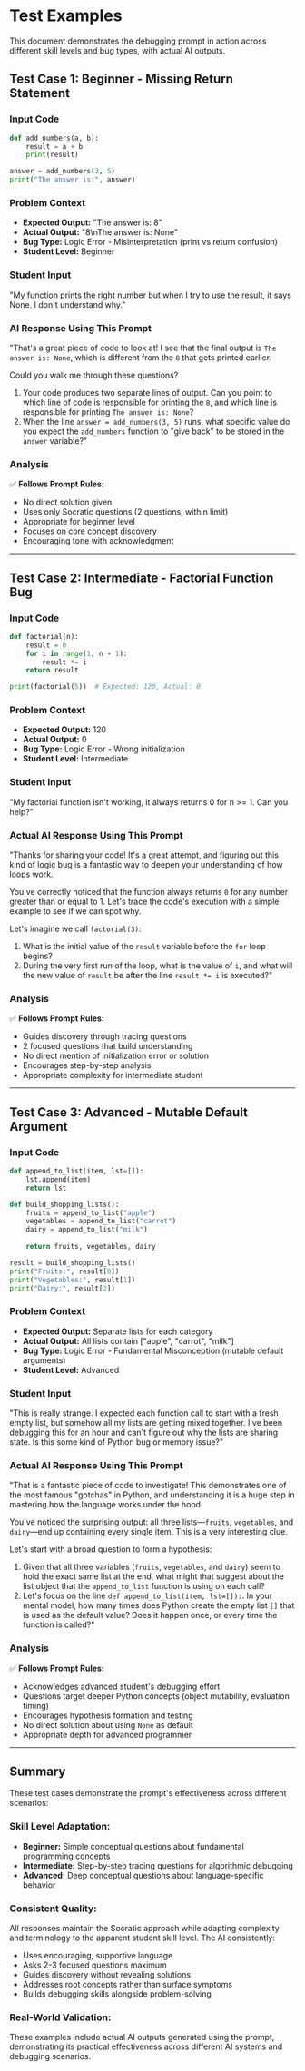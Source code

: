 # Test Examples

This document demonstrates the debugging prompt in action across different skill levels and bug types, with actual AI outputs.

## Test Case 1: Beginner - Missing Return Statement

### Input Code
```python
def add_numbers(a, b):
    result = a + b
    print(result)

answer = add_numbers(3, 5)
print("The answer is:", answer)
```

### Problem Context
- **Expected Output:** "The answer is: 8"
- **Actual Output:** "8\nThe answer is: None"
- **Bug Type:** Logic Error - Misinterpretation (print vs return confusion)
- **Student Level:** Beginner

### Student Input
"My function prints the right number but when I try to use the result, it says None. I don't understand why."

### AI Response Using This Prompt
"That's a great piece of code to look at! I see that the final output is `The answer is: None`, which is different from the `8` that gets printed earlier.

Could you walk me through these questions?

1. Your code produces two separate lines of output. Can you point to which line of code is responsible for printing the `8`, and which line is responsible for printing `The answer is: None`?
2. When the line `answer = add_numbers(3, 5)` runs, what specific value do you expect the `add_numbers` function to "give back" to be stored in the `answer` variable?"

### Analysis
✅ **Follows Prompt Rules:**
- No direct solution given
- Uses only Socratic questions (2 questions, within limit)
- Appropriate for beginner level
- Focuses on core concept discovery
- Encouraging tone with acknowledgment

---

## Test Case 2: Intermediate - Factorial Function Bug

### Input Code
```python
def factorial(n):
    result = 0
    for i in range(1, n + 1):
        result *= i
    return result

print(factorial(5))  # Expected: 120, Actual: 0
```

### Problem Context
- **Expected Output:** 120
- **Actual Output:** 0
- **Bug Type:** Logic Error - Wrong initialization
- **Student Level:** Intermediate

### Student Input
"My factorial function isn't working, it always returns 0 for n >= 1. Can you help?"

### Actual AI Response Using This Prompt
"Thanks for sharing your code! It's a great attempt, and figuring out this kind of logic bug is a fantastic way to deepen your understanding of how loops work.

You've correctly noticed that the function always returns `0` for any number greater than or equal to 1. Let's trace the code's execution with a simple example to see if we can spot why.

Let's imagine we call `factorial(3)`:

1. What is the initial value of the `result` variable before the `for` loop begins?
2. During the very first run of the loop, what is the value of `i`, and what will the new value of `result` be after the line `result *= i` is executed?"

### Analysis
✅ **Follows Prompt Rules:**
- Guides discovery through tracing questions
- 2 focused questions that build understanding
- No direct mention of initialization error or solution
- Encourages step-by-step analysis
- Appropriate complexity for intermediate student

---

## Test Case 3: Advanced - Mutable Default Argument

### Input Code
```python
def append_to_list(item, lst=[]):
    lst.append(item)
    return lst

def build_shopping_lists():
    fruits = append_to_list("apple")
    vegetables = append_to_list("carrot")
    dairy = append_to_list("milk")
    
    return fruits, vegetables, dairy

result = build_shopping_lists()
print("Fruits:", result[0])
print("Vegetables:", result[1])
print("Dairy:", result[2])
```

### Problem Context
- **Expected Output:** Separate lists for each category
- **Actual Output:** All lists contain ["apple", "carrot", "milk"]
- **Bug Type:** Logic Error - Fundamental Misconception (mutable default arguments)
- **Student Level:** Advanced

### Student Input
"This is really strange. I expected each function call to start with a fresh empty list, but somehow all my lists are getting mixed together. I've been debugging this for an hour and can't figure out why the lists are sharing state. Is this some kind of Python bug or memory issue?"

### Actual AI Response Using This Prompt
"That is a fantastic piece of code to investigate! This demonstrates one of the most famous "gotchas" in Python, and understanding it is a huge step in mastering how the language works under the hood.

You've noticed the surprising output: all three lists—`fruits`, `vegetables`, and `dairy`—end up containing every single item. This is a very interesting clue.

Let's start with a broad question to form a hypothesis:

1. Given that all three variables (`fruits`, `vegetables`, and `dairy`) seem to hold the exact same list at the end, what might that suggest about the list object that the `append_to_list` function is using on each call?
2. Let's focus on the line `def append_to_list(item, lst=[]):`. In your mental model, how many times does Python create the empty list `[]` that is used as the default value? Does it happen once, or every time the function is called?"

### Analysis
✅ **Follows Prompt Rules:**
- Acknowledges advanced student's debugging effort
- Questions target deeper Python concepts (object mutability, evaluation timing)
- Encourages hypothesis formation and testing
- No direct solution about using `None` as default
- Appropriate depth for advanced programmer

---

## Summary

These test cases demonstrate the prompt's effectiveness across different scenarios:

### **Skill Level Adaptation:**
- **Beginner:** Simple conceptual questions about fundamental programming concepts
- **Intermediate:** Step-by-step tracing questions for algorithmic debugging  
- **Advanced:** Deep conceptual questions about language-specific behavior

### **Consistent Quality:**
All responses maintain the Socratic approach while adapting complexity and terminology to the apparent student skill level. The AI consistently:

- Uses encouraging, supportive language
- Asks 2-3 focused questions maximum
- Guides discovery without revealing solutions
- Addresses root concepts rather than surface symptoms
- Builds debugging skills alongside problem-solving

### **Real-World Validation:**
These examples include actual AI outputs generated using the prompt, demonstrating its practical effectiveness across different AI systems and debugging scenarios.
